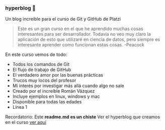 ### hyperblog 💚
Un blog increible para el curso de Git y GitHub de Platzi
> Este es un gran curso en el que he aprendido muchas cosas interesantes para ser desarrollador. Todavía no veo muy claro la aplicación de esto que utilizaré en ciencia de datos, pero siempre es interesante aprender como funcionan estas cosas.
>-Peacock

En este curso vemos de todo:
* Todos los comandos de Git
* El flujo de trabajo de GitHub
* El verdadero amor por las buenas prácticas
* Trucos muy locos del profesor
* Mi interés por investigar más allá cuando algo no sale
* Creado por el increíble Román Vázquez
* Incluye ejemplos en linux, windows y mac
* Disponible para todas las edades
* Línea 1

Recordatorio: Este **readme.md es un chiste** Ver el hyperblog que creamos en el curso [ver aquí](https://github.com/Roman-VzB/hyperblog)